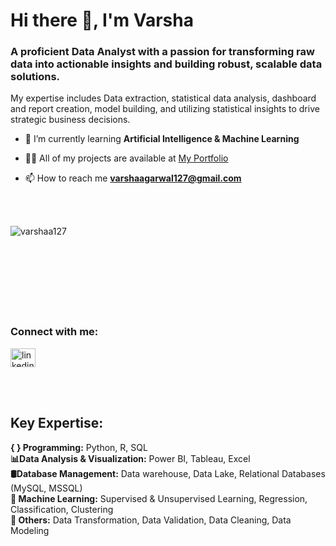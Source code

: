 <h1 align="Left">Hi there 👋, I'm Varsha</h1>
<h3 align="Left">A proficient Data Analyst with a passion for transforming raw data into actionable insights and building robust, scalable data solutions. </h3>
My expertise includes Data extraction, statistical data analysis, dashboard and report creation, model building, and utilizing statistical insights to drive strategic business decisions.


- 🌱 I’m currently learning **Artificial Intelligence & Machine Learning**

- 👨‍💻 All of my projects are available at [My Portfolio](https://varshaa127.github.io/)

- 📫 How to reach me **varshaagarwal127@gmail.com**
  
<br />  <br />

<p><img align="left" src="https://github-readme-stats.vercel.app/api/top-langs?username=varshaa127&show_icons=true&locale=en&layout=compact" alt="varshaa127" /></p> 
<br /> <br />
<br /><br /><br /><br />
<br /><br />
<h3 align="left">Connect with me:</h3>
<p align="left">
<a href="https://www.linkedin.com/in/varsha-agarwal07/" target="blank"><img align="center" src="https://raw.githubusercontent.com/rahuldkjain/github-profile-readme-generator/master/src/images/icons/Social/linked-in-alt.svg" alt="linkedin" height="30" width="40" /></a>
</p>

 <br /> <br />


## **Key Expertise:**

**{ } Programming:** Python, R, SQL \
**📊Data Analysis & Visualization:** Power BI, Tableau, Excel \
**🛢️Database Management:** Data warehouse, Data Lake, Relational Databases (MySQL, MSSQL) \
**🤖 Machine Learning:** Supervised & Unsupervised Learning, Regression, Classification, Clustering\
**🔄 Others:** Data Transformation, Data Validation, Data Cleaning, Data Modeling
